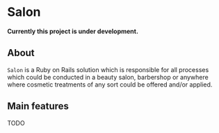 # Salon

**Currently this project is under development.**

## About
`Salon` is a Ruby on Rails solution which is responsible for all processes which could be conducted in a beauty salon, barbershop or anywhere where cosmetic treatments of any sort could be offered and/or applied.

## Main features
TODO
